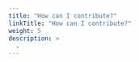 ```yaml
---
title: "How can I contribute?"
linkTitle: "How can I contribute?"
weight: 5
description: >
  .
---
```

